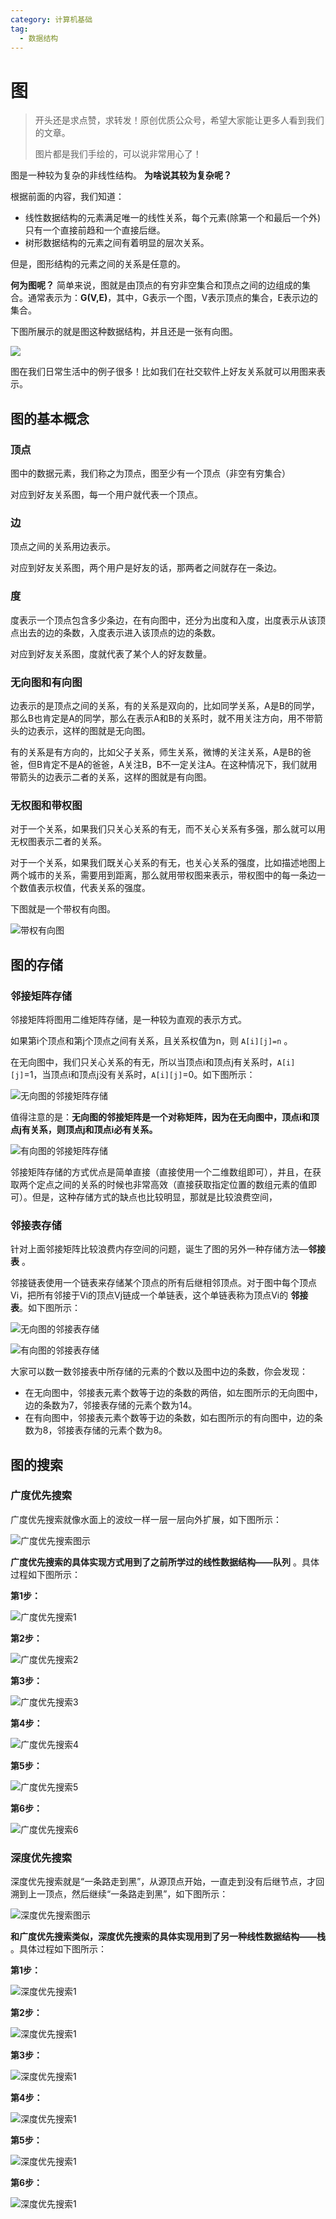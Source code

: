 ```yaml
---
category: 计算机基础
tag:
  - 数据结构
---
```


# 图

> 开头还是求点赞，求转发！原创优质公众号，希望大家能让更多人看到我们的文章。
>
> 图片都是我们手绘的，可以说非常用心了！

图是一种较为复杂的非线性结构。 **为啥说其较为复杂呢？**

根据前面的内容，我们知道：

- 线性数据结构的元素满足唯一的线性关系，每个元素(除第一个和最后一个外)只有一个直接前趋和一个直接后继。
- 树形数据结构的元素之间有着明显的层次关系。

但是，图形结构的元素之间的关系是任意的。

**何为图呢？** 简单来说，图就是由顶点的有穷非空集合和顶点之间的边组成的集合。通常表示为：**G(V,E)**，其中，G表示一个图，V表示顶点的集合，E表示边的集合。

下图所展示的就是图这种数据结构，并且还是一张有向图。

![](https://img-blog.csdnimg.cn/7f232c9660c54ee1ac182b7c0bf267a3.png)

图在我们日常生活中的例子很多！比如我们在社交软件上好友关系就可以用图来表示。

## 图的基本概念

### 顶点
图中的数据元素，我们称之为顶点，图至少有一个顶点（非空有穷集合）

对应到好友关系图，每一个用户就代表一个顶点。

### 边
顶点之间的关系用边表示。

对应到好友关系图，两个用户是好友的话，那两者之间就存在一条边。

### 度
度表示一个顶点包含多少条边，在有向图中，还分为出度和入度，出度表示从该顶点出去的边的条数，入度表示进入该顶点的边的条数。

对应到好友关系图，度就代表了某个人的好友数量。

### 无向图和有向图
边表示的是顶点之间的关系，有的关系是双向的，比如同学关系，A是B的同学，那么B也肯定是A的同学，那么在表示A和B的关系时，就不用关注方向，用不带箭头的边表示，这样的图就是无向图。

有的关系是有方向的，比如父子关系，师生关系，微博的关注关系，A是B的爸爸，但B肯定不是A的爸爸，A关注B，B不一定关注A。在这种情况下，我们就用带箭头的边表示二者的关系，这样的图就是有向图。

### 无权图和带权图

对于一个关系，如果我们只关心关系的有无，而不关心关系有多强，那么就可以用无权图表示二者的关系。

对于一个关系，如果我们既关心关系的有无，也关心关系的强度，比如描述地图上两个城市的关系，需要用到距离，那么就用带权图来表示，带权图中的每一条边一个数值表示权值，代表关系的强度。

下图就是一个带权有向图。

![带权有向图](带权有向图.png)

## 图的存储
### 邻接矩阵存储
邻接矩阵将图用二维矩阵存储，是一种较为直观的表示方式。

如果第i个顶点和第j个顶点之间有关系，且关系权值为n，则 `A[i][j]=n` 。

在无向图中，我们只关心关系的有无，所以当顶点i和顶点j有关系时，`A[i][j]`=1，当顶点i和顶点j没有关系时，`A[i][j]`=0。如下图所示：

![无向图的邻接矩阵存储](无向图的邻接矩阵存储.png)

值得注意的是：**无向图的邻接矩阵是一个对称矩阵，因为在无向图中，顶点i和顶点j有关系，则顶点j和顶点i必有关系。**

![有向图的邻接矩阵存储](有向图的邻接矩阵存储.png)

邻接矩阵存储的方式优点是简单直接（直接使用一个二维数组即可），并且，在获取两个定点之间的关系的时候也非常高效（直接获取指定位置的数组元素的值即可）。但是，这种存储方式的缺点也比较明显，那就是比较浪费空间，

### 邻接表存储

针对上面邻接矩阵比较浪费内存空间的问题，诞生了图的另外一种存储方法—**邻接表** 。

邻接链表使用一个链表来存储某个顶点的所有后继相邻顶点。对于图中每个顶点Vi，把所有邻接于Vi的顶点Vj链成一个单链表，这个单链表称为顶点Vi的 **邻接表**。如下图所示：



![无向图的邻接表存储](无向图的邻接表存储.png)



![有向图的邻接表存储](有向图的邻接表存储.png)

大家可以数一数邻接表中所存储的元素的个数以及图中边的条数，你会发现：

- 在无向图中，邻接表元素个数等于边的条数的两倍，如左图所示的无向图中，边的条数为7，邻接表存储的元素个数为14。
- 在有向图中，邻接表元素个数等于边的条数，如右图所示的有向图中，边的条数为8，邻接表存储的元素个数为8。

## 图的搜索
### 广度优先搜索
广度优先搜索就像水面上的波纹一样一层一层向外扩展，如下图所示：

![广度优先搜索图示](广度优先搜索图示.png)

**广度优先搜索的具体实现方式用到了之前所学过的线性数据结构——队列** 。具体过程如下图所示：

**第1步：**

![广度优先搜索1](广度优先搜索1.png)

**第2步：**

![广度优先搜索2](广度优先搜索2.png)

**第3步：**

![广度优先搜索3](广度优先搜索3.png)

**第4步：**

![广度优先搜索4](广度优先搜索4.png)

**第5步：**

![广度优先搜索5](广度优先搜索5.png)

**第6步：**

![广度优先搜索6](广度优先搜索6.png)

### 深度优先搜索

深度优先搜索就是“一条路走到黑”，从源顶点开始，一直走到没有后继节点，才回溯到上一顶点，然后继续“一条路走到黑”，如下图所示：

![深度优先搜索图示](深度优先搜索图示.png)


**和广度优先搜索类似，深度优先搜索的具体实现用到了另一种线性数据结构——栈** 。具体过程如下图所示：

**第1步：**

![深度优先搜索1](深度优先搜索1.png)

**第2步：**

![深度优先搜索1](深度优先搜索2.png)

**第3步：**

![深度优先搜索1](深度优先搜索3.png)

**第4步：**

![深度优先搜索1](深度优先搜索4.png)

**第5步：**

![深度优先搜索1](深度优先搜索5.png)

**第6步：**

![深度优先搜索1](深度优先搜索6.png)

